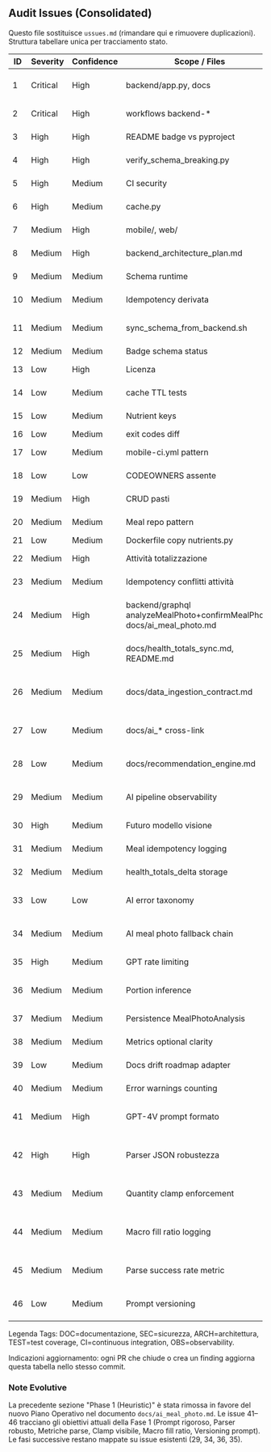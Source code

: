 ## Audit Issues (Consolidated)

Questo file sostituisce `ussues.md` (rimandare qui e rimuovere duplicazioni). Struttura tabellare unica per tracciamento stato.

| ID | Severity | Confidence | Scope / Files | Description | Impact | Remediation | Status | Tags |
|----|----------|------------|---------------|-------------|--------|------------|--------|------|
| 1 | Critical | High | backend/app.py, docs | `logMeal` non esponeva `idempotencyKey` | Idempotenza fragile / duplicati | Aggiunta chiave + doc aggiornata | DONE | DOC |
| 2 | Critical | High | workflows backend-* | Workflow placeholder vuoti | Copertura CI falsa | Popolati pipeline minime | DONE |  |
| 3 | High | High | README badge vs pyproject | Version mismatch | Confusione versioni | Sincronizzazione badge automatica | DONE | DOC |
| 4 | High | High | verify_schema_breaking.py | Diff non semantico | Breaking non rilevati | AST diff + exit codes | DONE |  |
| 5 | High | Medium | CI security | Nessun vulnerability scan | Rischio CVE latenti | Integrare Trivy + pip-audit | TODO | SEC |
| 6 | High | Medium | cache.py | Nessuna metrica iniziale | Difficile tuning | Aggiunta stats + resolver cacheStats | DONE |  |
| 7 | Medium | High | mobile/, web/ | Mancato scaffolding | Onboarding lento | Creare scaffold reali | TODO |  |
| 8 | Medium | High | backend_architecture_plan.md | Doc pipeline non allineata | Governance confusa | Allineata doc | DONE | DOC |
| 9 | Medium | Medium | Schema runtime | Mancanza nutrientSnapshotJson | Refactor futuro oneroso | Campo opzionale introdotto | DONE | DOC |
| 10 | Medium | Medium | Idempotency derivata | Timestamp nella firma | Duplicati potenziali | Escluso timestamp server | DONE |  |
| 11 | Medium | Medium | sync_schema_from_backend.sh | Script placeholder | Falsa percezione sync | Rimuovere o sostituire con schema-sync | TODO |  |
| 12 | Medium | Medium | Badge schema status | Statico non validato | Drift invisibile | Hash + check workflow | DONE | DOC |
| 13 | Low | High | Licenza | Incongruenza README/pyproject | Ambiguità legale | Uniformata licenza Proprietary | DONE | DOC |
| 14 | Low | Medium | cache TTL tests | Expiry non testato | Regressioni TTL invisibili | Aggiungere test scadenze | TODO | TEST |
| 15 | Low | Medium | Nutrient keys | Hard-coded duplicati | Incoerenze estensioni | Centralizzate in constants | DONE |  |
| 16 | Low | Medium | exit codes diff | exit sempre 0 | CI non reagiva | Exit codes implementati | DONE |  |
| 17 | Low | Medium | mobile-ci.yml pattern | Filtri generici root | CI skip dopo scaffold | Aggiornare pattern path | TODO | CI |
| 18 | Low | Low | CODEOWNERS assente | Ownership informale | Review mancanti | Aggiunto CODEOWNERS | DONE | DOC |
| 19 | Medium | High | CRUD pasti | Mancavano update/delete | Funzioni incomplete | Aggiunte mutation CRUD | DONE |  |
| 20 | Medium | Medium | Meal repo pattern | Solo add/list | Estensione complessa | Estesi metodi + test | DONE |  |
| 21 | Low | Medium | Dockerfile copy nutrients.py | File escluso build | Errore runtime | Aggiunto al COPY | DONE |  |
| 22 | Medium | High | Attività totalizzazione | Totali da minute events | Drift / incompletezza | Introdotto syncHealthTotals delta source | DONE | ARCH |
| 23 | Medium | Medium | Idempotency conflitti attività | Approccio differenziato ingest vs sync | Incoerenza flag | Unificata semantica flag (duplicate/conflict/reset) | DONE | ARCH |
| 24 | Medium | High | backend/graphql analyzeMealPhoto+confirmMealPhoto, docs/ai_meal_photo.md | Introdotto stub AI Meal Photo (source=STUB) → evoluto a GPT (source=gpt4v) | Boundary definito ora con adapter reale | DONE | ARCH |
| 25 | Medium | High | docs/health_totals_sync.md, README.md | Estratta doc Health Totals Sync dedicata | Migliora governance e riduce drift | Doc separata con link nel README | DONE | DOC |
| 26 | Medium | Medium | docs/data_ingestion_contract.md | Contratto ingest aggiornato (nutrientSnapshotJson + fallback idempotency) | Evita refactor futuri e duplicati | SDL + sezione idempotenza aggiornate | DONE | DOC |
| 27 | Low | Medium | docs/ai_* cross-link | Mancavano cross-link tra docs AI (pipeline, prompt, stub) | Navigazione scarsa | Aggiunti link reciproci | DONE | DOC |
| 28 | Low | Medium | docs/recommendation_engine.md | Draft non marcato "non-runtime" | Potenziale confusione stato feature | Stato esplicitato (non runtime) | DONE | DOC |
| 29 | Medium | Medium | AI pipeline observability | Assenza tracing strutturato & metriche (latency, fallback usage) | Difficile tuning e debug fasi successive | Introdurre logging strutturato + OpenTelemetry + counters | TODO | ARCH |
| 30 | High | Medium | Futuro modello visione | Mancano rate limiting & cost guard | Rischio costi / abuso | Implementare rate limit per utente/IP + budget giornaliero | TODO | SEC |
| 31 | Medium | Medium | Meal idempotency logging | Nessun evento esplicito su dedupe pasti | Diagnosi dedupe difficile | Log evento con reason=IDEMPOTENT_DUPLICATE | TODO | OBS |
| 32 | Medium | Medium | health_totals_delta storage | Stato solo in-memory | Perdita dati su restart | Persistenza (es. tabella Postgres) + migrazione | TODO | ARCH |
| 33 | Low | Low | AI error taxonomy | Codici errore non definiti (INVALID_IMAGE, PARSE_FALLBACK_USED) | Gestione client incoerente | Enum definito + campi analysisErrors/failureReason esposti + metrics base | DONE | DOC |
| 34 | Medium | Medium | AI meal photo fallback chain | Assente catena multi-adapter (gpt4v→stub) | Mancato degrad graceful | Implementare decision tree + metriche fallback | TODO | ARCH,OBS |
| 35 | High | Medium | GPT rate limiting | Assenza throttling per utente/IP | Rischio costi e abuso | Introdurre token bucket + quota giornaliera | TODO | SEC |
| 36 | Medium | Medium | Portion inference | Stima quantità rudimentale | Nutrienti potenzialmente errati | Introdurre heuristics + test copertura | TODO | ARCH |
| 37 | Medium | Medium | Persistence MealPhotoAnalysis | In-memory volatile | Perdita analisi / audit gap | Persistenza tabellare + migrazione retrocompatibile | TODO | ARCH |
| 38 | Medium | Medium | Metrics optional clarity | Mancata nota optionalità in docs storiche | Interpretazioni fuorvianti | Doc aggiornata + flag stato raccolta | DONE | DOC |
| 39 | Low | Medium | Docs drift roadmap adapter | Roadmap non riflette GPT già attivo | Disallineamento stakeholder | Aggiornata sezione stato corrente | DONE | DOC |
| 40 | Medium | Medium | Error warnings counting | Warning non sempre contati come metriche | Osservabilità parziale | Aggiungere counter dedicato warnings_total | TODO | OBS |
| 41 | Medium | High | GPT-4V prompt formato | Prompt minimale non impone enum unit e struttura rigida | Parse fallimenti potenziali / hallucination | Introdurre prompt v2 con sezione MUST/DO NOT + schema rigido | TODO | ARCH,OBS |
| 42 | High | High | Parser JSON robustezza | Assenza gestione dettagliata errori (missing keys, tipi) | PARSE_EMPTY frequente → fallback e UX peggiorata | Implementare parser con validazioni granulari + error taxonomy mapping | TODO | ARCH |
| 43 | Medium | Medium | Quantity clamp enforcement | Clamp implementato ma non metricato | Assenza visibilità input anomali | Aggiungere counters quantity_clamped_total + log debugId | TODO | OBS |
| 44 | Medium | Medium | Macro fill ratio logging | Nessun tracciamento copertura macro calcolate | Difficile valutare enrichment futuro | Calcolare macro_fill_ratio e log/metric histogram | TODO | OBS |
| 45 | Medium | Medium | Parse success rate metric | Mancano parse_success_total / parse_failed_total | Non misurabile miglioramento Fase 1 | Aggiungere counters + percentuale derivata in dashboard | TODO | OBS |
| 46 | Low | Medium | Prompt versioning | Nessun campo version nel payload | Difficoltà correlare regressioni | Aggiungere promptVersion in raw_json o analysisErrors debugId | TODO | DOC,OBS |

Legenda Tags: DOC=documentazione, SEC=sicurezza, ARCH=architettura, TEST=test coverage, CI=continuous integration, OBS=observability.

Indicazioni aggiornamento: ogni PR che chiude o crea un finding aggiorna questa tabella nello stesso commit.

### Note Evolutive
La precedente sezione "Phase 1 (Heuristic)" è stata rimossa in favore del nuovo Piano Operativo nel documento `docs/ai_meal_photo.md`. Le issue 41–46 tracciano gli obiettivi attuali della Fase 1 (Prompt rigoroso, Parser robusto, Metriche parse, Clamp visibile, Macro fill ratio, Versioning prompt). Le fasi successive restano mappate su issue esistenti (29, 34, 36, 35).
